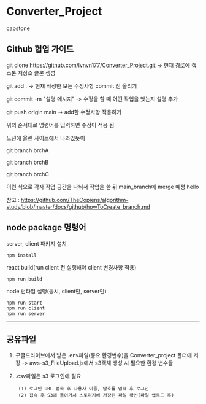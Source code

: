 # Converter_Project
 capstone

 Github 협업 가이드 
 ----------------------
 git clone https://github.com/lvnvn177/Converter_Project.git -> 현재 경로에 캡스톤 저장소 클론 생성 


 git add . -> 현재 작성한 모든 수정사항 commit 전 올리기   
 
 
 git commit -m "설명 메시지" -> 수정을 할 때 어떤 작업을 했는지 설명 추가 
 
 
 git push origin main -> add한 수정사항 적용하기

 위의 순서대로 명령어를 입력하면 수정이 적용 됨

노션에 올린 사이트에서 나와있듯이

 git branch brchA
 
 git branch brchB
 
 git branch brchC

이런 식으로 각자 작업 공간을 나눠서 작업을 한 뒤 main_branch에 merge 예정 hello

참고 : https://github.com/TheCopiens/algorithm-study/blob/master/docs/github/howToCreate_branch.md


## node package 명령어

server, client 패키지 설치

    npm install


react build(run client 전 실행해야 client 변경사항 적용)

    npm run build


node 런타임 실행(동시, client만, server만)

    npm run start
    npm run client
    npm run server

------------------------------------------
## 공유파일  

1. 구글드라이브에서 받은 .env파일(중요 환경변수)을 Converter_project 폴더에 저장 -> aws-s3_FileUpload.js에서 s3객체 생성 시 필요한 환경 변수들


2. .csv파일은 s3 로그인에 필요 

        (1) 로그인 URL 접속 후 사용자 이름, 암호를 입력 후 로그인 
        (2) 접속 후 S3에 들어가서 스토리지에 저장된 파일 확인(파일 업로드 후)

